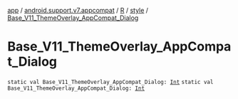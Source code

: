 [app](../../../index.md) / [android.support.v7.appcompat](../../index.md) / [R](../index.md) / [style](index.md) / [Base_V11_ThemeOverlay_AppCompat_Dialog](.)

# Base_V11_ThemeOverlay_AppCompat_Dialog

`static val Base_V11_ThemeOverlay_AppCompat_Dialog: `[`Int`](https://kotlinlang.org/api/latest/jvm/stdlib/kotlin/-int/index.html)
`static val Base_V11_ThemeOverlay_AppCompat_Dialog: `[`Int`](https://kotlinlang.org/api/latest/jvm/stdlib/kotlin/-int/index.html)